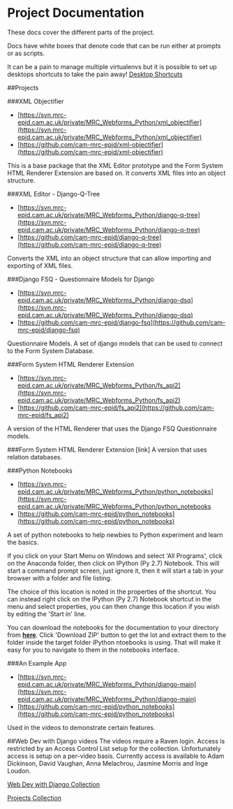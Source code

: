 # Project Documentation

These docs cover the different parts of the project.

Docs have white boxes that denote code that can be run either at prompts or as scripts. 

It can be a pain to manage multiple virtualenvs but it is possible to set up desktops shortcuts to take the pain away! [Desktop Shortcuts](tips/shortcuts.md)

##Projects

###XML Objectifier
* [https://svn.mrc-epid.cam.ac.uk/private/MRC_Webforms_Python/xml_objectifier](https://svn.mrc-epid.cam.ac.uk/private/MRC_Webforms_Python/xml_objectifier)
* [https://github.com/cam-mrc-epid/xml-objectifier](https://github.com/cam-mrc-epid/xml-objectifier)

This is a base package that the XML Editor prototype and the Form System HTML Renderer Extension are based on.  It converts XML files into an object structure.

###XML Editor - Django-Q-Tree
* [https://svn.mrc-epid.cam.ac.uk/private/MRC_Webforms_Python/django-q-tree](https://svn.mrc-epid.cam.ac.uk/private/MRC_Webforms_Python/django-q-tree)
* [https://github.com/cam-mrc-epid/django-q-tree](https://github.com/cam-mrc-epid/django-q-tree)

Converts the XML into an object structure that can allow importing and exporting of XML files.

###Django FSQ - Questionnaire Models for Django
* [https://svn.mrc-epid.cam.ac.uk/private/MRC_Webforms_Python/django-dsq](https://svn.mrc-epid.cam.ac.uk/private/MRC_Webforms_Python/django-dsq)
* [https://github.com/cam-mrc-epid/django-fsq](https://github.com/cam-mrc-epid/django-fsq)

Questionnaire Models.  A set of django models that can be used to connect to the Form System Database.

###Form System HTML Renderer Extension
* [https://svn.mrc-epid.cam.ac.uk/private/MRC_Webforms_Python/fs_api2](https://svn.mrc-epid.cam.ac.uk/private/MRC_Webforms_Python/fs_api2)
* [https://github.com/cam-mrc-epid/fs_api2](https://github.com/cam-mrc-epid/fs_api2)

A version of the HTML Renderer that uses the Django FSQ Questionnaire models.

###Form System HTML Renderer Extension
[link]
A version that uses relation databases.  

###Python Notebooks
* [https://svn.mrc-epid.cam.ac.uk/private/MRC_Webforms_Python/python_notebooks](https://svn.mrc-epid.cam.ac.uk/private/MRC_Webforms_Python/python_notebooks
* [https://github.com/cam-mrc-epid/python_notebooks](https://github.com/cam-mrc-epid/python_notebooks)

A set of python notebooks to help newbies to Python experiment and learn the basics.  

If you click on your Start Menu on Windows and select 'All Programs', click on the Anaconda folder, then click on IPython (Py 2.7) Notebook.  This will start a command prompt screen, just ignore it, then it will start a tab in your browser with a folder and file listing.  

The choice of this location is noted in the properties of the shortcut.  You can instead right click on the IPython (Py 2.7) Notebook shortcut in the menu and select properties, you can then change this location if you wish by editing the 'Start in' line.

You can download the notebooks for the documentation to your directory from **[here](https://github.com/davidgillies/python_notebooks)**.  Click 'Download ZIP' button to get the lot and extract them to the folder inside the target folder iPython ntoebooks is using.  That will make it easy for you to navigate to them in the notebooks interface.  

###An Example App
* [https://svn.mrc-epid.cam.ac.uk/private/MRC_Webforms_Python/django-main](https://svn.mrc-epid.cam.ac.uk/private/MRC_Webforms_Python/django-main)
* [https://github.com/cam-mrc-epid/python_notebooks](https://github.com/cam-mrc-epid/python_notebooks)

Used in the videos to demonstrate certain features.  

##Web Dev with Django videos
The videos require a Raven login.  Access is restricted by an Access Control List setup for the collection.  Unfortunately access is setup on a per-video basis.  Currently access is available to Adam Dickinson, David Vaughan, Anna Melachrou, Jasmine Morris and Inge Loudon.

[Web Dev with Django Collection](http://www.sms.cam.ac.uk/collection/2049733)

[Projects Collection](http://sms.cam.ac.uk/collection/2094754)
